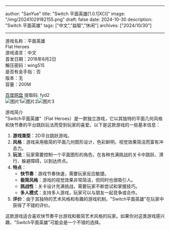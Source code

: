 
---
author: "SanYue"
title: "Switch 平面英雄[1.0.1|XCI]"
image: "/img/20241029182155.png"
draft: false
date: 2024-10-30
description: "Switch 平面英雄"
tags: ["中文","益智","休闲"]
archives: ["2024/10/30"]

---

游戏名称：平面英雄   
Flat Heroes    
游戏语言：中文  
首发日期：2018年8月2日  
解压密码：wing515  
是否有金手指：否  
版本：无   
容量：200M

[百度网盘](https://pan.baidu.com/s/1Nbvy8-gJHE15xSQVNuv7KQ) 提取码: fyd2  
![图片1](/img/b3f32ca4635.jpg)![图片2](/img/206f0f3d684c32c.jpg)![图片3](/img/14cd0dc6248.jpg)  

游戏简介  
"Switch平面英雄"（Flat Heroes）是一款独立游戏，它以其独特的平面几何风格和快节奏的平台跳跃玩法而受到玩家的喜爱。以下是这款游戏的一些基本信息：

1. **游戏类型**：2D平台跳跃游戏。
2. **风格**：游戏采用极简的平面几何图形设计，色彩鲜明，视觉效果简洁而富有冲击力。
3. **玩法**：玩家需要控制一个平面图形的角色，在各种充满挑战的关卡中跳跃、滑行、躲避障碍，以到达终点。
4. **特点**：
   - **快节奏**：游戏节奏快速，需要玩家反应敏捷。
   - **极简风格**：游戏的视觉效果非常简洁，但同时也很吸引人。
   - **挑战性**：关卡设计充满挑战，需要玩家不断尝试和掌握技巧。
   - **多人模式**：支持多人游戏，玩家可以与朋友一起竞争或合作。
5. **评价**：由于其独特的艺术风格和有趣的游戏机制，"Switch平面英雄"在玩家中获得了不错的评价。

这款游戏适合喜欢快节奏平台游戏和极简艺术风格的玩家。如果你对这类游戏感兴趣，"Switch平面英雄"可能会是一个不错的选择。
